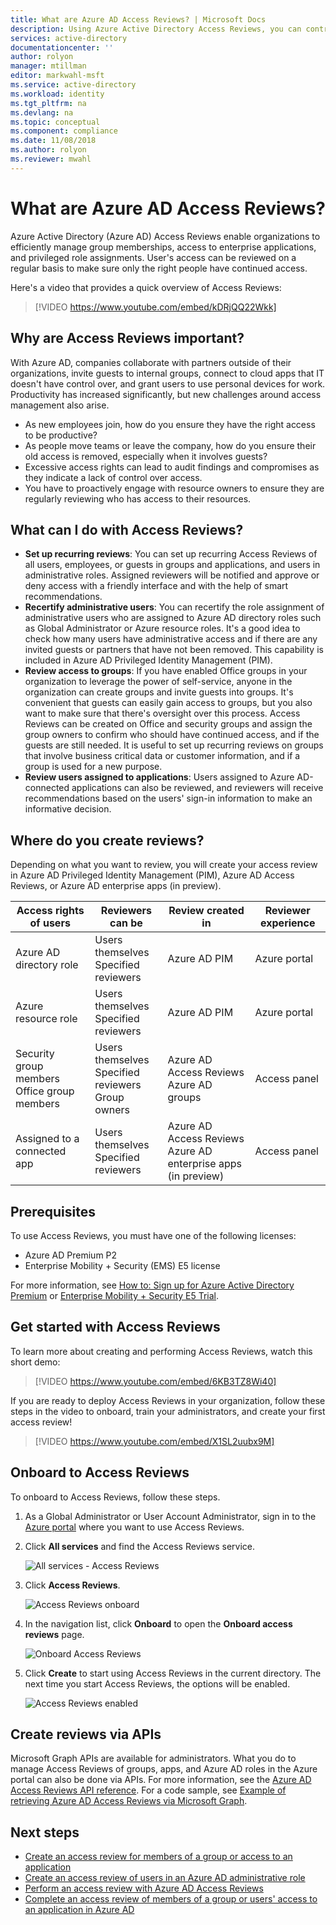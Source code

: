 ```yaml
---
title: What are Azure AD Access Reviews? | Microsoft Docs
description: Using Azure Active Directory Access Reviews, you can control group membership and application access to meet governance, risk management, and compliance initiatives in your organization.
services: active-directory
documentationcenter: ''
author: rolyon
manager: mtillman
editor: markwahl-msft
ms.service: active-directory
ms.workload: identity
ms.tgt_pltfrm: na
ms.devlang: na
ms.topic: conceptual
ms.component: compliance
ms.date: 11/08/2018
ms.author: rolyon
ms.reviewer: mwahl
---
```


# What are Azure AD Access Reviews?

Azure Active Directory (Azure AD) Access Reviews enable organizations to efficiently manage group memberships, access to enterprise applications, and privileged role assignments. User's access can be reviewed on a regular basis to make sure only the right people have continued access.

Here's a video that provides a quick overview of Access Reviews:

>[!VIDEO https://www.youtube.com/embed/kDRjQQ22Wkk]

## Why are Access Reviews important?

With Azure AD, companies collaborate with partners outside of their organizations, invite guests to internal groups, connect to cloud apps that IT doesn't have control over, and grant users to use personal devices for work. Productivity has increased significantly, but new challenges around access management also arise.

- As new employees join, how do you ensure they have the right access to be productive?
- As people move teams or leave the company, how do you ensure their old access is removed, especially when it involves guests?
- Excessive access rights can lead to audit findings and compromises as they indicate a lack of control over access.
- You have to proactively engage with resource owners to ensure they are regularly reviewing who has access to their resources.

## What can I do with Access Reviews?

- **Set up recurring reviews**: You can set up recurring Access Reviews of all users, employees, or guests in groups and applications, and users in administrative roles. Assigned reviewers will be notified and approve or deny access with a friendly interface and with the help of smart recommendations.
- **Recertify administrative users**: You can recertify the role assignment of administrative users who are assigned to Azure AD directory roles such as Global Administrator or Azure resource roles. It's a good idea to check how many users have administrative access and if there are any invited guests or partners that have not been removed. This capability is included in Azure AD Privileged Identity Management (PIM).
- **Review access to groups**: If you have enabled Office groups in your organization to leverage the power of self-service, anyone in the organization can create groups and invite guests into groups. It's convenient that guests can easily gain access to groups, but you also want to make sure that there's oversight over this process. Access Reviews can be created on Office and security groups and assign the group owners to confirm who should have continued access, and if the guests are still needed. It is useful to set up recurring reviews on groups that involve business critical data or customer information, and if a group is used for a new purpose.
- **Review users assigned to applications**: Users assigned to Azure AD-connected applications can also be reviewed, and reviewers will receive recommendations based on the users' sign-in information to make an informative decision.

## Where do you create reviews?

Depending on what you want to review, you will create your access review in Azure AD Privileged Identity Management (PIM), Azure AD Access Reviews, or Azure AD enterprise apps (in preview).

| Access rights of users | Reviewers can be | Review created in | Reviewer experience |
| --- | --- | --- | --- |
| Azure AD directory role | Users themselves</br>Specified reviewers | Azure AD PIM | Azure portal |
| Azure resource role | Users themselves</br>Specified reviewers | Azure AD PIM | Azure portal |
| Security group members</br>Office group members | Users themselves</br>Specified reviewers</br>Group owners | Azure AD Access Reviews</br>Azure AD groups | Access panel |
| Assigned to a connected app | Users themselves</br>Specified reviewers | Azure AD Access Reviews</br>Azure AD enterprise apps (in preview) | Access panel |

## Prerequisites

To use Access Reviews, you must have one of the following licenses:

- Azure AD Premium P2
- Enterprise Mobility + Security (EMS) E5 license

For more information, see [How to: Sign up for Azure Active Directory Premium](../fundamentals/active-directory-get-started-premium.md) or [Enterprise Mobility + Security E5 Trial](http://aka.ms/emse5trial).

## Get started with Access Reviews

To learn more about creating and performing Access Reviews, watch this short demo:

>[!VIDEO https://www.youtube.com/embed/6KB3TZ8Wi40]

If you are ready to deploy Access Reviews in your organization, follow these steps in the video to onboard, train your administrators, and create your first access review!

>[!VIDEO https://www.youtube.com/embed/X1SL2uubx9M]

## Onboard to  Access Reviews

To onboard to Access Reviews, follow these steps.

1. As a Global Administrator or User Account Administrator, sign in to the [Azure portal](https://portal.azure.com) where you want to use Access Reviews.

1. Click **All services** and find the Access Reviews service.

    ![All services - Access Reviews](./media/access-reviews-overview/all-services-access-reviews.png)

1. Click **Access Reviews**.

    ![Access Reviews onboard](./media/access-reviews-overview/onboard-button.png)

1. In the navigation list, click **Onboard** to open the **Onboard access reviews** page.

    ![Onboard Access Reviews](./media/access-reviews-overview/onboard-access-reviews.png)

1. Click **Create** to start using Access Reviews in the current directory. The next time you start Access Reviews, the options will be enabled.

    ![Access Reviews enabled](./media/access-reviews-overview/access-reviews-enabled.png)

## Create reviews via APIs

Microsoft Graph APIs are available for administrators. What you do to manage Access Reviews of groups, apps, and Azure AD roles in the Azure portal can also be done via APIs. For more information, see the [Azure AD Access Reviews API reference](https://developer.microsoft.com/en-us/graph/docs/api-reference/beta/resources/accessreviews_root). For a code sample, see [Example of retrieving Azure AD Access Reviews via Microsoft Graph](https://techcommunity.microsoft.com/t5/Azure-Active-Directory/Example-of-retrieving-Azure-AD-access-reviews-via-Microsoft/m-p/236096).

## Next steps

- [Create an access review for members of a group or access to an application](create-access-review.md)
- [Create an access review of users in an Azure AD administrative role](../privileged-identity-management/pim-how-to-start-security-review.md)
- [Perform an access review with Azure AD Access Reviews](perform-access-review.md)
- [Complete an access review of members of a group or users' access to an application in Azure AD](complete-access-review.md)
